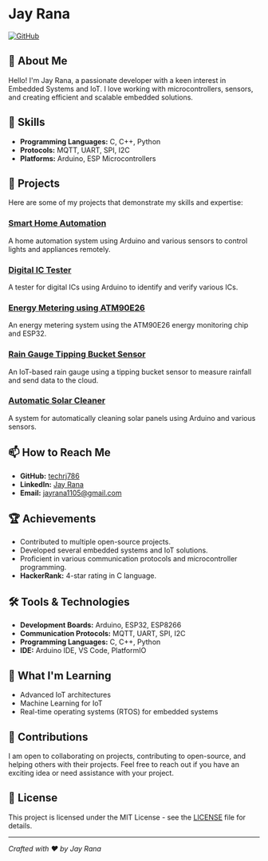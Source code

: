 # Jay Rana

[![GitHub](https://img.shields.io/badge/GitHub-techrj786-blue?logo=github)](https://github.com/techrj786)

## 👋 About Me

Hello! I'm Jay Rana, a passionate developer with a keen interest in Embedded Systems and IoT. I love working with microcontrollers, sensors, and creating efficient and scalable embedded solutions.

## 💼 Skills

- **Programming Languages:** C, C++, Python
- **Protocols:** MQTT, UART, SPI, I2C
- **Platforms:** Arduino, ESP Microcontrollers

## 🔭 Projects

Here are some of my projects that demonstrate my skills and expertise:

### [Smart Home Automation](https://github.com/techrj786/Smart-Home-Automation)
A home automation system using Arduino and various sensors to control lights and appliances remotely.

### [Digital IC Tester](https://github.com/techrj786/Digital-IC-Tester)
A tester for digital ICs using Arduino to identify and verify various ICs.

### [Energy Metering using ATM90E26](https://github.com/techrj786/Energy-Metering-ATM90E26)
An energy metering system using the ATM90E26 energy monitoring chip and ESP32.

### [Rain Gauge Tipping Bucket Sensor](https://github.com/techrj786/Rain-Gauge-Tipping-Bucket)
An IoT-based rain gauge using a tipping bucket sensor to measure rainfall and send data to the cloud.

### [Automatic Solar Cleaner](https://github.com/techrj786/Automatic-Solar-Cleaner)
A system for automatically cleaning solar panels using Arduino and various sensors.

## 📫 How to Reach Me

- **GitHub:** [techrj786](https://github.com/techrj786)
- **LinkedIn:** [Jay Rana](https://www.linkedin.com/in/jay-rana-a23921219)
- **Email:** [jayrana1105@gmail.com](mailto:jayrana1105@gmail.com)

## 🏆 Achievements

- Contributed to multiple open-source projects.
- Developed several embedded systems and IoT solutions.
- Proficient in various communication protocols and microcontroller programming.
- **HackerRank:** 4-star rating in C language.

## 🛠 Tools & Technologies

- **Development Boards:** Arduino, ESP32, ESP8266
- **Communication Protocols:** MQTT, UART, SPI, I2C
- **Programming Languages:** C, C++, Python
- **IDE:** Arduino IDE, VS Code, PlatformIO

## 🌱 What I'm Learning

- Advanced IoT architectures
- Machine Learning for IoT
- Real-time operating systems (RTOS) for embedded systems

## 🤝 Contributions

I am open to collaborating on projects, contributing to open-source, and helping others with their projects. Feel free to reach out if you have an exciting idea or need assistance with your project.

## 📄 License

This project is licensed under the MIT License - see the [LICENSE](LICENSE) file for details.

---

*Crafted with ❤️ by Jay Rana*
